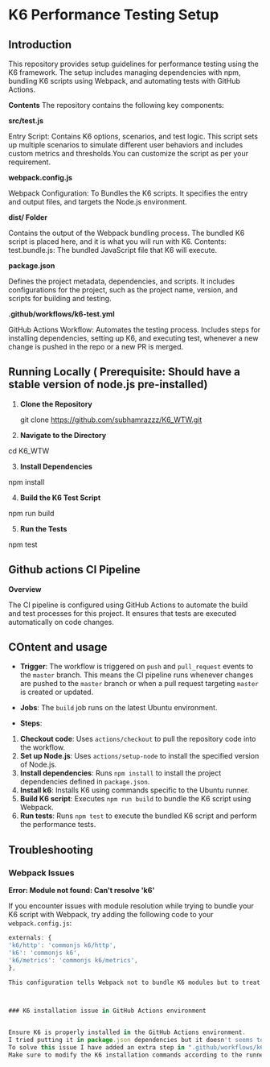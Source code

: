 # K6 Performance Testing Setup

## Introduction

This repository provides setup guidelines for performance testing using the K6 framework. The setup includes managing dependencies with npm, bundling K6 scripts using Webpack, and automating tests with GitHub Actions.

**Contents**
The repository contains the following key components:

**src/test.js**

Entry Script: Contains K6 options, scenarios, and test logic. This script sets up multiple scenarios to simulate different user behaviors and includes custom metrics and thresholds.You can customize the script as per your requirement.

**webpack.config.js**

Webpack Configuration: To Bundles the K6 scripts. It specifies the entry and output files, and targets the Node.js environment.

**dist/ Folder**

Contains the output of the Webpack bundling process. The bundled K6 script is placed here, and it is what you will run with K6.
Contents:
test.bundle.js: The bundled JavaScript file that K6 will execute.

**package.json**

Defines the project metadata, dependencies, and scripts. It includes configurations for the project, such as the project name, version, and scripts for building and testing.

**.github/workflows/k6-test.yml**

GitHub Actions Workflow: Automates the testing process. Includes steps for installing dependencies, setting up K6, and executing test, whenever a new change is pushed in the repo or a new PR is merged.

## Running Locally ( Prerequisite: Should have a stable version of node.js pre-installed)

1. **Clone the Repository**

   git clone https://github.com/subhamrazzz/K6_WTW.git

2. **Navigate to the Directory**

cd K6_WTW

3. **Install Dependencies**

npm install

4. **Build the K6 Test Script**

npm run build

5. **Run the Tests**

npm test

## Github actions CI Pipeline

**Overview**

The CI pipeline is configured using GitHub Actions to automate the build and test processes for this project. It ensures that tests are executed automatically on code changes.

## COntent and usage

- **Trigger**: The workflow is triggered on `push` and `pull_request` events to the `master` branch. This means the CI pipeline runs whenever changes are pushed to the `master` branch or when a pull request targeting `master` is created or updated.

- **Jobs**: The `build` job runs on the latest Ubuntu environment.

- **Steps**:

1. **Checkout code**: Uses `actions/checkout` to pull the repository code into the workflow.
2. **Set up Node.js**: Uses `actions/setup-node` to install the specified version of Node.js.
3. **Install dependencies**: Runs `npm install` to install the project dependencies defined in `package.json`.
4. **Install k6**: Installs K6 using commands specific to the Ubuntu runner.
5. **Build K6 script**: Executes `npm run build` to bundle the K6 script using Webpack.
6. **Run tests**: Runs `npm test` to execute the bundled K6 script and perform the performance tests.

## Troubleshooting

### Webpack Issues

**Error: Module not found: Can't resolve 'k6'**

If you encounter issues with module resolution while trying to bundle your K6 script with Webpack, try adding the following code to your `webpack.config.js`:

```javascript
externals: {
'k6/http': 'commonjs k6/http',
'k6': 'commonjs k6',
'k6/metrics': 'commonjs k6/metrics',
},

This configuration tells Webpack not to bundle K6 modules but to treat them as external dependencies that K6 will provide at runtime.



### K6 installation issue in GitHub Actions environment


Ensure K6 is properly installed in the GitHub Actions environment.
I tried putting it in package.json dependencies but it doesn't seems to get installed in the Github Actions runner through "npm install".
To solve this issue I have added an extra step in ".github/workflows/k6-test.yml" to additionally install K6 after npm install is finished.
Make sure to modify the K6 installation commands according to the runner type you are using (e.g., Windows, macOS, etc.).


```
